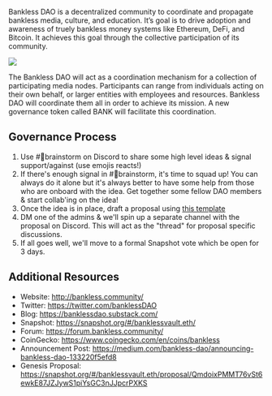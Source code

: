Bankless DAO is a decentralized community to coordinate and propagate bankless media, culture, and education. It’s goal is to drive adoption and awareness of truely bankless money systems like Ethereum, DeFi, and Bitcoin.
It achieves this goal through the collective participation of its community.

![](https://i.ibb.co/gjRGVtx/0-g-Oh-Ijb-CHx-Qi-MSgs-T.png)

The Bankless DAO will act as a coordination mechanism for a collection of participating media nodes. Participants can range from individuals acting on their own behalf, or larger entities with employees and resources. Bankless DAO will coordinate them all in order to achieve its mission.
A new governance token called BANK will facilitate this coordination.

## Governance Process

1. Use #🧠brainstorm on Discord to share some high level ideas & signal support/against (use emojis reacts!) 
2. If there's enough signal in #🧠brainstorm, it's time to squad up! You can always do it alone but it's always better to have some help from those who are onboard with the idea. Get together some fellow DAO members & start collab'ing on the idea!
3. Once the idea is in place, draft a proposal using [this template](https://docs.google.com/document/d/18IWZ2MwZkmh1XqGmwimiHs3bysm3LIq1ld8X2aYQpt4/edit?usp=sharing)
4. DM one of the admins & we'll spin up a separate channel with the proposal on Discord. This will act as the "thread" for proposal specific discussions. 
5. If all goes well, we'll move to a formal Snapshot vote which be open for 3 days.

## Additional Resources
- Website: <http://bankless.community/>  
- Twitter: <https://twitter.com/banklessDAO>  
- Blog: <https://banklessdao.substack.com/>  
- Snapshot: <https://snapshot.org/#/banklessvault.eth/>  
- Forum: <https://forum.bankless.community/>  
- CoinGecko: <https://www.coingecko.com/en/coins/bankless>
- Announcement Post: <https://medium.com/bankless-dao/announcing-bankless-dao-133220f5efd8>
- Genesis Proposal: https://snapshot.org/#/banklessvault.eth/proposal/QmdoixPMMT76vSt6ewkE87JZJywS1piYsGC3nJJpcrPXKS
